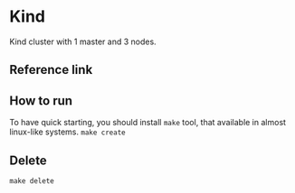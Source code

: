 # Kind 
Kind cluster with 1 master and 3 nodes.

## Reference link


## How to run
To have quick starting, you should install `make` tool, that available in almost linux-like systems.
```make create```

## Delete 
```make delete```
